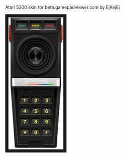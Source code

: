 <p align="left">
Atari 5200 skin for beta.gamepadviewer.com by EjKejEj
</p>
<p align="left">
<img src="https://github.com/EjKejEj/Gamepad-Viewer-skins/blob/main/Atari5200/atari%205200.png" width="175" height="421" border="10"/>
</p>
